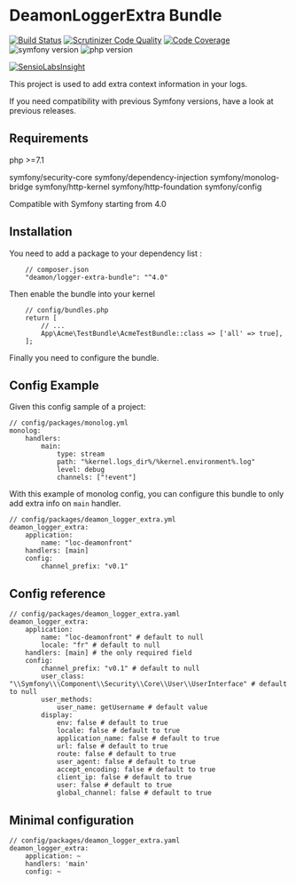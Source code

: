 DeamonLoggerExtra Bundle
==============================

[![Build Status](https://travis-ci.org/FrDeamon/logger-extra-bundle.svg?branch=master&style=flat)](https://travis-ci.org/FrDeamon/logger-extra-bundle)
[![Scrutinizer Code Quality](https://scrutinizer-ci.com/g/FrDeamon/logger-extra-bundle/badges/quality-score.png?b=master)](https://scrutinizer-ci.com/g/FrDeamon/logger-extra-bundle/?branch=master)
[![Code Coverage](https://scrutinizer-ci.com/g/FrDeamon/logger-extra-bundle/badges/coverage.png?b=master)](https://scrutinizer-ci.com/g/FrDeamon/logger-extra-bundle/?branch=master)
![symfony version](https://img.shields.io/badge/symfony->=4.0-blue.svg)
![php version](https://img.shields.io/badge/php->=7.1-blue.svg)


[![SensioLabsInsight](https://insight.sensiolabs.com/projects/5a913c84-a190-40f7-9e46-3c2052692fcd/big.png)](https://insight.sensiolabs.com/projects/5a913c84-a190-40f7-9e46-3c2052692fcd)


This project is used to add extra context information in your logs.  

If you need compatibility with previous Symfony versions, have a look at previous releases.  

Requirements
----------------
php >=7.1

symfony/security-core
symfony/dependency-injection
symfony/monolog-bridge
symfony/http-kernel
symfony/http-foundation
symfony/config

Compatible with Symfony starting from 4.0

Installation
----------------

You need to add a package to your dependency list :
```
    // composer.json
    "deamon/logger-extra-bundle": "^4.0"
```

Then enable the bundle into your kernel
```
    // config/bundles.php
    return [
        // ...
        App\Acme\TestBundle\AcmeTestBundle::class => ['all' => true],
    ];
```

Finally you need to configure the bundle.


## Config Example

Given this config sample of a project:

```
// config/packages/monolog.yml
monolog:
    handlers:
        main:
            type: stream
            path: "%kernel.logs_dir%/%kernel.environment%.log"
            level: debug
            channels: ["!event"]
```            

With this example of monolog config, you can configure this bundle to only add extra info on `main` handler.

```
// config/packages/deamon_logger_extra.yml
deamon_logger_extra:
    application:  
        name: "loc-deamonfront"
    handlers: [main]
    config:
        channel_prefix: "v0.1"
```

## Config reference

```
// config/packages/deamon_logger_extra.yaml
deamon_logger_extra:
    application:
        name: "loc-deamonfront" # default to null
        locale: "fr" # default to null
    handlers: [main] # the only required field
    config:
        channel_prefix: "v0.1" # default to null
        user_class: "\\Symfony\\\Component\\Security\\Core\\User\\UserInterface" # default to null
        user_methods:
            user_name: getUsername # default value
        display:
            env: false # default to true
            locale: false # default to true
            application_name: false # default to true
            url: false # default to true
            route: false # default to true
            user_agent: false # default to true
            accept_encoding: false # default to true
            client_ip: false # default to true
            user: false # default to true
            global_channel: false # default to true
```
## Minimal configuration

```
// config/packages/deamon_logger_extra.yaml
deamon_logger_extra:
    application: ~
    handlers: 'main'
    config: ~
```
